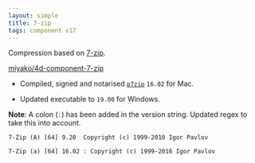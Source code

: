 ```yaml
---
layout: simple
title: 7-zip
tags: component v17
---
```


Compression based on [7-zip](https://www.7-zip.org).

[miyako/4d-component-7-zip](https://github.com/miyako/4d-component-7-zip)

<!--more-->

* Compiled, signed and notarised [``p7zip``](https://sourceforge.net/projects/p7zip/) ``16.02`` for Mac.

* Updated executable to ``19.00`` for Windows.

**Note**: A colon (``:``) has been added in the version string. Updated regex to take this into account.

```
7-Zip (A) [64] 9.20  Copyright (c) 1999-2010 Igor Pavlov
```

```
7-Zip (a) [64] 16.02 : Copyright (c) 1999-2016 Igor Pavlov
```
